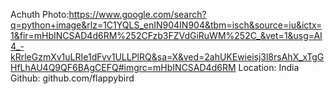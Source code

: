 Achuth
Photo:https://www.google.com/search?q=python+image&rlz=1C1YQLS_enIN904IN904&tbm=isch&source=iu&ictx=1&fir=mHbINCSAD4d6RM%252CFzb3FZVdGiRuWM%252C_&vet=1&usg=AI4_-kRrleGzmXv1uLRIe1dFvv1ULLPlRQ&sa=X&ved=2ahUKEwieisj3l8rsAhX_xTgGHfLhAU4Q9QF6BAgCEFQ#imgrc=mHbINCSAD4d6RM
Location: India Github: github.com/flappybird
